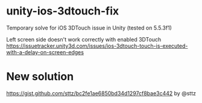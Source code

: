 # unity-ios-3dtouch-fix
Temporary solve for iOS 3DTouch issue in Unity (tested on 5.5.3f1)

Left screen side doesn't work correctly with enabled 3DTouch
https://issuetracker.unity3d.com/issues/ios-3dtouch-touch-is-executed-with-a-delay-on-screen-edges

# New solution
https://gist.github.com/sttz/bc2fe1ae6850bd34d1297cf8bae3c442 by @sttz
